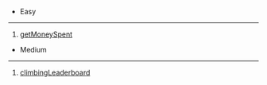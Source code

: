 * Easy
---
1. [getMoneySpent](https://www.hackerrank.com/challenges/electronics-shop/problem?isFullScreen=true)
* Medium
--- 
1. [climbingLeaderboard](https://www.hackerrank.com/challenges/climbing-the-leaderboard/problem?isFullScreen=true)